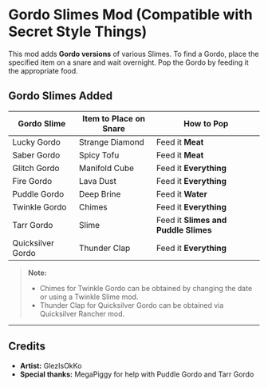 # Gordo Slimes Mod (Compatible with Secret Style Things)

This mod adds **Gordo versions** of various Slimes. To find a Gordo, place the specified item on a snare and wait overnight. Pop the Gordo by feeding it the appropriate food.

## Gordo Slimes Added

| Gordo Slime     | Item to Place on Snare | How to Pop                 |
|-----------------|-----------------------|----------------------------|
| Lucky Gordo     | Strange Diamond       | Feed it **Meat**           |
| Saber Gordo     | Spicy Tofu            | Feed it **Meat**           |
| Glitch Gordo    | Manifold Cube         | Feed it **Everything**     |
| Fire Gordo      | Lava Dust             | Feed it **Everything**     |
| Puddle Gordo    | Deep Brine            | Feed it **Water**          |
| Twinkle Gordo   | Chimes                | Feed it **Everything**     |
| Tarr Gordo      | Slime                 | Feed it **Slimes and Puddle Slimes** |
| Quicksilver Gordo | Thunder Clap        | Feed it **Everything**     |

> **Note:**
> - Chimes for Twinkle Gordo can be obtained by changing the date or using a Twinkle Slime mod.
> - Thunder Clap for Quicksilver Gordo can be obtained via Quicksilver Rancher mod.

---

## Credits

- **Artist:** GlezIsOkKo
- **Special thanks:** MegaPiggy for help with Puddle Gordo and Tarr Gordo
